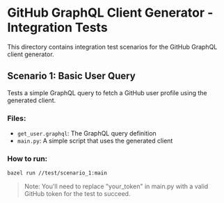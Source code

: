 # GitHub GraphQL Client Generator - Integration Tests

This directory contains integration test scenarios for the GitHub GraphQL client generator.

## Scenario 1: Basic User Query

Tests a simple GraphQL query to fetch a GitHub user profile using the generated client.

### Files:
- `get_user.graphql`: The GraphQL query definition
- `main.py`: A simple script that uses the generated client

### How to run:

```bash
bazel run //test/scenario_1:main
```

> Note: You'll need to replace "your_token" in main.py with a valid GitHub token for the test to succeed.